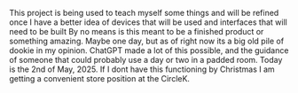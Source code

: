 This project is being used to teach myself some things and will be refined once I have a better idea of devices that will be used and interfaces that will need to be built
By no means is this meant to be a finished product or something amazing. 
Maybe one day, but as of right now its a big old pile of dookie in my opinion.
ChatGPT made a lot of this possible, and the guidance of someone that could probably use a day or two in a padded room.
Today is the 2nd of May, 2025. If I dont have this functioning by Christmas I am getting a convenient store position at the CircleK.

